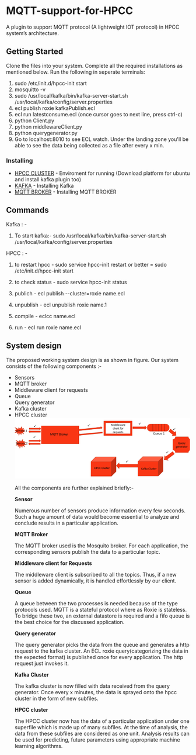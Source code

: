 # MQTT-support-for-HPCC

A plugin to support MQTT protocol (A lightweight IOT protocol) in HPCC system’s architecture.

## Getting Started

Clone the files into your system. Complete all the required installations as mentioned below. 
Run the following in seperate terminals:
1. sudo /etc/init.d/hpcc-init start
2. mosquitto -v
3. sudo /usr/local/kafka/bin/kafka-server-start.sh /usr/local/kafka/config/server.properties
4. ecl publish roxie kafkaPublish.ecl
5. ecl run latestconsume.ecl (once cursor goes to next line, press ctrl-c)
6. python Client.py
7. python middlewareClient.py
8. python querygenerator.py
9. Go to localhost:8010 to see ECL watch. Under the landing zone you'll be able to see the data being collected as a file after every x min.

### Installing

* [HPCC CLUSTER](https://hpccsystems.com/training/documentation/installation-and-administration) - Enviroment for running (Download platform for ubuntu and install kafka plugin too)
* [KAFKA](https://www.digitalocean.com/community/tutorials/how-to-install-apache-kafka-on-ubuntu-14-04) - Installing Kafka
* [MQTT BROKER](https://www.digitalocean.com/community/tutorials/how-to-install-and-secure-the-mosquitto-mqtt-messaging-broker-on-ubuntu-16-04) - Installing MQTT BROKER

## Commands
Kafka : -
1. To start kafka:- sudo /usr/local/kafka/bin/kafka-server-start.sh /usr/local/kafka/config/server.properties


HPCC : -
1. to restart hpcc - sudo service hpcc-init restart
			or better = sudo /etc/init.d/hpcc-init start

2. to check status - sudo service hpcc-init status
3. publich - ecl publish --cluster=roxie name.ecl
4. unpublish - ecl unpublish roxie name.1
5. compile - eclcc name.ecl
6. run - ecl run roxie name.ecl



## System design

The proposed working system design is as shown in figure. Our system consists of the following components :-
<ul>
<li>Sensors</li>
<li>MQTT broker</li>
<li>Middleware client for requests</li>
<li>Queue</li
<li>Query generator</li>
<li>Kafka cluster</li>
<li>HPCC cluster</li>

<img src="model.png" alt ="system design model">

All the components are further explained briefly:-

<b>Sensor</b>

Numerous number of sensors produce information every few seconds. Such a huge amount of data would become essential to analyze and conclude results in a particular application.  

<b>MQTT Broker</b>

The MQTT broker used is the Mosquito broker. For each application, the corresponding sensors publish the data to a particular topic.  

<b>Middleware client for Requests</b>

The middleware client is subscribed to all the topics. Thus, if a new sensor is added dynamically, it is handled effortlessly by our client.

<b>Queue</b>

A queue between the two processes is needed because of the type protocols used. MQTT is a stateful protocol where as Roxie is stateless. To bridge these two, an external datastore is required and a fifo queue is the best choice for the discussed application.

<b>Query generator</b>

The query generator picks the data from the queue and generates a http request to the kafka cluster. An ECL roxie query(categorizing the data in the expected format) is published once for every application. The http request just invokes it.  

<b>Kafka Cluster</b>

The kafka cluster is now filled with data received from the query generator. Once every x minutes,  the data is sprayed onto the hpcc cluster in the form of new subfiles.

<b>HPCC cluster</b>

The HPCC cluster now has the data of a particular application under one superfile which is made up of many subfiles. At the time of analysis, the data from these subfiles are considered as one unit. Analysis results can be used for predicting, future parameters using appropriate machine learning algorithms.


